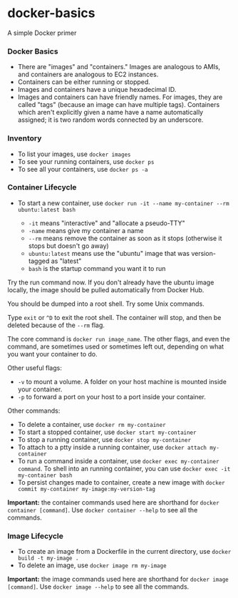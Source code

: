 # docker-basics
A simple Docker primer

### Docker Basics

* There are "images" and "containers."  Images are analogous to AMIs, and containers are analogous to EC2 instances.
* Containers can be either running or stopped.
* Images and containers have a unique hexadecimal ID.
* Images and containers can have friendly names.  For images, they are called "tags" (because an image can have multiple tags).  Containers which aren't explicitly given a name have a name automatically assigned; it is two random words connected by an underscore.

### Inventory

* To list your images, use `docker images`
* To see your running containers, use `docker ps`
* To see all your containers, use `docker ps -a`

### Container Lifecycle

* To start a new container, use `docker run -it --name my-container --rm ubuntu:latest bash`

  * `-it` means "interactive" and "allocate a pseudo-TTY"
  * `-name` means give my container a name
  * `--rm` means remove the container as soon as it stops (otherwise it stops but doesn't go away)
  * `ubuntu:latest` means use the "ubuntu" image that was version-tagged as "latest"
  * `bash` is the startup command you want it to run

Try the run command now.  If you don't already have the ubuntu image locally, the image should be pulled automatically from Docker Hub.

You should be dumped into a root shell.  Try some Unix commands.

Type `exit` or `^D` to exit the root shell.  The container will stop, and then be deleted because of the `--rm` flag.

The core command is `docker run image_name`.  The other flags, and even the command, are sometimes used or sometimes left out, depending on what you want your container to do.

Other useful flags:

* `-v` to mount a volume.  A folder on your host machine is mounted inside your container.
* `-p` to forward a port on your host to a port inside your container.

Other commands:

* To delete a container, use `docker rm my-container`
* To start a stopped container, use `docker start my-container`
* To stop a running container, use `docker stop my-container`
* To attach to a ptty inside a running container, use `docker attach my-container`
* To run a command inside a container, use `docker exec my-container command`.  To shell into an running container, you can use `docker exec -it my-container bash`
* To persist changes made to container, create a new image with `docker commit my-container my-image:my-version-tag`

**Important:** the container commands used here are shorthand for `docker container [command]`.  Use `docker container --help` to see all the commands.

### Image Lifecycle

* To create an image from a Dockerfile in the current directory, use `docker build -t my-image .`
* To delete an image, use `docker image rm my-image`

**Important:** the image commands used here are shorthand for `docker image [command]`.  Use `docker image --help` to see all the commands.
